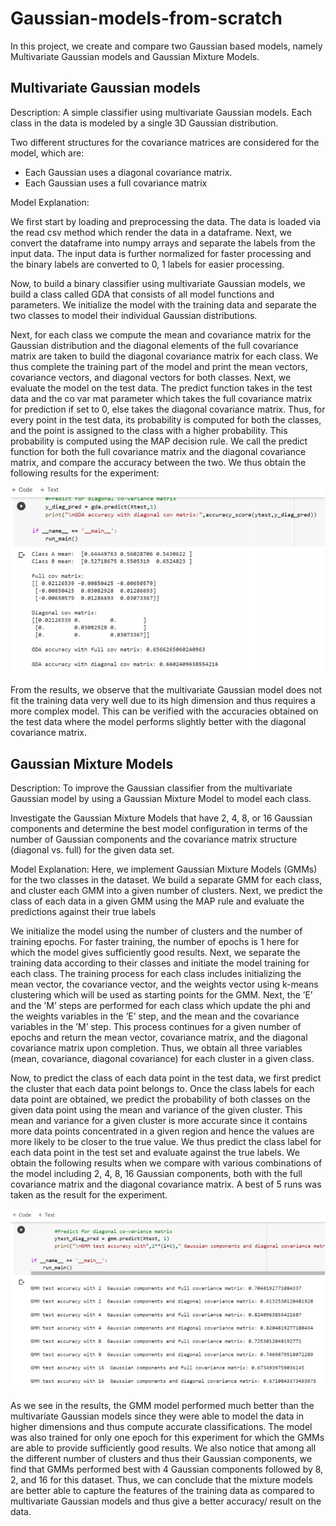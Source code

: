 # Gaussian-models-from-scratch

In this project, we create and compare two Gaussian based models, namely Multivariate Gaussian models and Gaussian Mixture Models.

## Multivariate Gaussian models

Description:
A simple classifier using multivariate Gaussian models. Each class in the data is modeled by a single 3D Gaussian distribution.

Two different structures for the covariance matrices are considered for the model, which are:

- Each Gaussian uses a diagonal covariance matrix.
- Each Gaussian uses a full covariance matrix

Model Explanation:

We first start by loading and preprocessing the data. The data is loaded via the read csv method which render the data in a dataframe. Next, we convert the dataframe into numpy arrays and separate the labels from the input data. The input data is further normalized for faster processing and the binary labels are converted to 0, 1 labels for easier processing.

Now, to build a binary classifier using multivariate Gaussian models, we build a class called GDA that consists of all model functions and parameters. We initialize the model with the training data and separate the two classes to model their individual Gaussian distributions.

Next, for each class we compute the mean and covariance matrix for the Gaussian distribution and the diagonal elements of the full covariance matrix are taken to build the diagonal covariance matrix for each class. We thus complete the training part of the model and print the mean vectors, covariance vectors, and diagonal vectors for both classes. Next, we evaluate the model on the test data. The predict function takes in the test data and the co var mat parameter which takes the full covariance matrix for prediction if set to 0, else takes the diagonal covariance matrix. Thus, for every point in the test data, its probability is computed for both the classes, and the point is assigned to the class with a higher probability. This probability is computed using the MAP decision rule. We call the predict function for both the full covariance matrix and the diagonal covariance matrix, and compare the accuracy between the two. We thus obtain the following results for the experiment: 

<img src="Results/Multivariate_Gaussian_result.png">

From the results, we observe that the multivariate Gaussian model does not fit the training data very well due to its high dimension and thus requires a more complex model. This can be verified with the accuracies obtained on the test data where the model performs slightly better with the diagonal covariance matrix.


## Gaussian Mixture Models

Description:
To improve the Gaussian classifier from the multivariate Gaussian model by using a Gaussian Mixture Model to model each class.

Investigate the Gaussian Mixture Models that have 2, 4, 8, or 16 Gaussian components and determine the best model configuration in terms of the number of Gaussian components and the covariance matrix structure (diagonal vs. full) for the given data set.

Model Explanation:
Here, we implement Gaussian Mixture Models (GMMs) for the two classes in the dataset. We build a separate GMM for each class, and cluster each GMM into a given number of clusters. Next, we predict the class of each data in a given GMM using the MAP rule and evaluate the predictions against their true labels

We initialize the model using the number of clusters and the number of training epochs. For faster training, the number of epochs is 1 here for which the model gives sufficiently good results. Next, we separate the training data according to their classes and initiate the model training for each class. The training process for each class includes initializing the mean vector, the covariance vector, and the weights vector using k-means clustering which will be used as starting points for the GMM. Next, the ’E’ and the ’M’ steps are performed for each class which update the phi and the weights variables in the ’E’ step, and the mean and the covariance variables in the ’M’ step. This process continues for a given number of epochs and return the mean vector, covariance matrix, and the diagonal covariance matrix upon completion. Thus, we obtain all three variables (mean, covariance, diagonal covariance) for each cluster in a given class.

Now, to predict the class of each data point in the test data, we first predict the cluster that each data point belongs to. Once the class labels for each data point are obtained, we predict the probability of both classes on the given data point using the mean and variance of the given cluster. This mean and variance for a given cluster is more accurate since it contains more data points concentrated in a given region and hence the values are more likely to be closer to the true value. We thus predict the class label for each data point in the test set and evaluate against the true labels. We obtain the following results when we compare with various combinations of the model including 2, 4, 8, 16 Gaussian components, both with the full covariance matrix and the diagonal covariance matrix. A best of 5 runs was taken as the result for the experiment.

<img src="Results/Gaussian_Mixture_result.png">

As we see in the results, the GMM model performed much better than the multivariate Gaussian models since they were able to model the data in higher dimensions and thus compute accurate classifications. The model was also trained for only one epoch for this experiment for which the GMMs are able to provide sufficiently good results. We also notice that among all the different number of clusters and thus their Gaussian components, we find that GMMs performed best with 4 Gaussian components followed by 8, 2, and 16 for this dataset. Thus, we can conclude that the mixture models are better able to capture the features of the training data as compared to multivariate Gaussian models and thus give a better accuracy/ result on the data.
